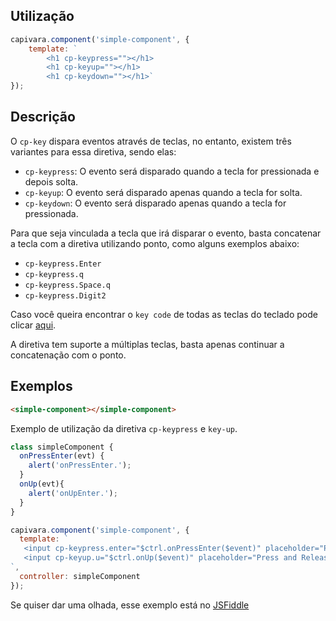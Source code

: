 ## Utilização
```js
capivara.component('simple-component', {
    template: `
        <h1 cp-keypress=""></h1>
        <h1 cp-keyup=""></h1>
        <h1 cp-keydown=""></h1>`
});
```
## Descrição

O `cp-key` dispara eventos através de teclas, no entanto, existem três variantes para essa diretiva, sendo elas:

 * `cp-keypress`: O evento será disparado quando a tecla for pressionada e depois solta.  
 * `cp-keyup`: O evento será disparado apenas quando a tecla for solta.
 * `cp-keydown`: O evento será disparado apenas quando a tecla for pressionada.

Para que seja vinculada a tecla que irá disparar o evento, basta concatenar a tecla com a diretiva utilizando ponto, como alguns exemplos abaixo:
 * `cp-keypress.Enter`
 * `cp-keypress.q`
 * `cp-keypress.Space.q`
 * `cp-keypress.Digit2`

Caso você queira encontrar o `key code` de todas as teclas do teclado pode clicar
<a href="http://keycode.info/" target="_blank">aqui</a>.

A diretiva tem suporte a múltiplas teclas, basta apenas continuar a concatenação com o ponto.

## Exemplos

```HTML
<simple-component></simple-component>
```

Exemplo de utilização da diretiva `cp-keypress` e `key-up`.

```js
class simpleComponent {
  onPressEnter(evt) {
    alert('onPressEnter.');
  }
  onUp(evt){
    alert('onUpEnter.');
  }
}

capivara.component('simple-component', {
  template: `
   <input cp-keypress.enter="$ctrl.onPressEnter($event)" placeholder="Press Enter">
   <input cp-keyup.u="$ctrl.onUp($event)" placeholder="Press and Release U">
`,
  controller: simpleComponent
});
```
Se quiser dar uma olhada, esse exemplo está no [JSFiddle](https://jsfiddle.net/zf8gqh0d/98/)